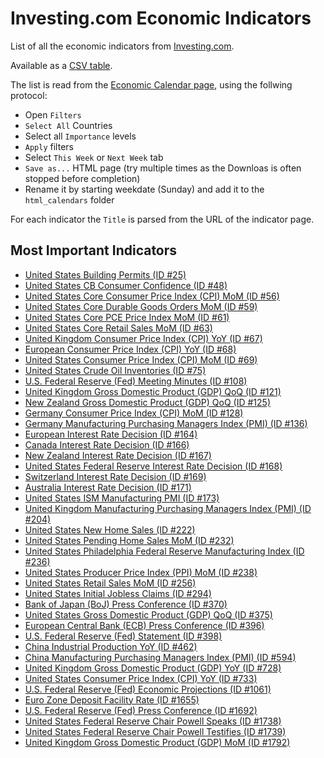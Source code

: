 # Investing.com Economic Indicators

List of all the economic indicators from [Investing.com](https://www.investing.com/).

Available as a [CSV table](economic_table.csv).

The list is read from the [Economic Calendar page](https://www.investing.com/economic-calendar/), 
using the follwing protocol:

- Open `Filters`
- `Select All` Countries
- Select all `Importance` levels
- `Apply` filters
- Select `This Week` or `Next Week` tab
- `Save as...` HTML page (try multiple times as the Downloas is often stopped before completion)
- Rename it by starting weekdate (Sunday) and add it to the `html_calendars` folder

For each indicator the `Title` is parsed from the URL of the indicator page.

## Most Important Indicators
- [United States Building Permits (ID #25)](https://www.investing.com/economic-calendar/building-permits-25)
- [United States CB Consumer Confidence (ID #48)](https://www.investing.com/economic-calendar/cb-consumer-confidence-48)
- [United States Core Consumer Price Index (CPI) MoM (ID #56)](https://www.investing.com/economic-calendar/core-cpi-56)
- [United States Core Durable Goods Orders MoM (ID #59)](https://www.investing.com/economic-calendar/core-durable-goods-orders-59)
- [United States Core PCE Price Index MoM (ID #61)](https://www.investing.com/economic-calendar/core-pce-price-index-61)
- [United States Core Retail Sales MoM (ID #63)](https://www.investing.com/economic-calendar/core-retail-sales-63)
- [United Kingdom Consumer Price Index (CPI) YoY (ID #67)](https://www.investing.com/economic-calendar/cpi-67)
- [European Consumer Price Index (CPI) YoY (ID #68)](https://www.investing.com/economic-calendar/cpi-68)
- [United States Consumer Price Index (CPI) MoM (ID #69)](https://www.investing.com/economic-calendar/cpi-69)
- [United States Crude Oil Inventories (ID #75)](https://www.investing.com/economic-calendar/eia-crude-oil-inventories-75)
- [U.S. Federal Reserve (Fed) Meeting Minutes (ID #108)](https://www.investing.com/economic-calendar/fomc-meeting-minutes-108)
- [United Kingdom Gross Domestic Product (GDP) QoQ (ID #121)](https://www.investing.com/economic-calendar/gdp-121)
- [New Zealand Gross Domestic Product (GDP) QoQ (ID #125)](https://www.investing.com/economic-calendar/gdp-125)
- [Germany Consumer Price Index (CPI) MoM (ID #128)](https://www.investing.com/economic-calendar/german-cpi-128)
- [Germany Manufacturing Purchasing Managers Index (PMI) (ID #136)](https://www.investing.com/economic-calendar/german-manufacturing-pmi-136)
- [European Interest Rate Decision (ID #164)](https://www.investing.com/economic-calendar/interest-rate-decision-164)
- [Canada Interest Rate Decision (ID #166)](https://www.investing.com/economic-calendar/interest-rate-decision-166)
- [New Zealand Interest Rate Decision (ID #167)](https://www.investing.com/economic-calendar/interest-rate-decision-167)
- [United States Federal Reserve Interest Rate Decision (ID #168)](https://www.investing.com/economic-calendar/interest-rate-decision-168)
- [Switzerland Interest Rate Decision (ID #169)](https://www.investing.com/economic-calendar/interest-rate-decision-169)
- [Australia Interest Rate Decision (ID #171)](https://www.investing.com/economic-calendar/interest-rate-decision-171)
- [United States ISM Manufacturing PMI (ID #173)](https://www.investing.com/economic-calendar/ism-manufacturing-pmi-173)
- [United Kingdom Manufacturing Purchasing Managers Index (PMI) (ID #204)](https://www.investing.com/economic-calendar/manufacturing-pmi-204)
- [United States New Home Sales (ID #222)](https://www.investing.com/economic-calendar/new-home-sales-222)
- [United States Pending Home Sales MoM (ID #232)](https://www.investing.com/economic-calendar/pending-home-sales-232)
- [United States Philadelphia Federal Reserve Manufacturing Index (ID #236)](https://www.investing.com/economic-calendar/philadelphia-fed-manufacturing-index-236)
- [United States Producer Price Index (PPI) MoM (ID #238)](https://www.investing.com/economic-calendar/ppi-238)
- [United States Retail Sales MoM (ID #256)](https://www.investing.com/economic-calendar/retail-sales-256)
- [United States Initial Jobless Claims (ID #294)](https://www.investing.com/economic-calendar/initial-jobless-claims-294)
- [Bank of Japan (BoJ) Press Conference (ID #370)](https://www.investing.com/economic-calendar/boj-press-conference-370)
- [United States Gross Domestic Product (GDP) QoQ (ID #375)](https://www.investing.com/economic-calendar/gdp-375)
- [European Central Bank (ECB) Press Conference (ID #396)](https://www.investing.com/economic-calendar/ecb-press-conference-396)
- [U.S. Federal Reserve (Fed) Statement (ID #398)](https://www.investing.com/economic-calendar/fomc-statement-398)
- [China Industrial Production YoY (ID #462)](https://www.investing.com/economic-calendar/chinese-industrial-production-462)
- [China Manufacturing Purchasing Managers Index (PMI) (ID #594)](https://www.investing.com/economic-calendar/chinese-manufacturing-pmi-594)
- [United Kingdom Gross Domestic Product (GDP) YoY (ID #728)](https://www.investing.com/economic-calendar/gdp-728)
- [United States Consumer Price Index (CPI) YoY (ID #733)](https://www.investing.com/economic-calendar/cpi-733)
- [U.S. Federal Reserve (Fed) Economic Projections (ID #1061)](https://www.investing.com/economic-calendar/fomc-economic-projections-1061)
- [Euro Zone Deposit Facility Rate (ID #1655)](https://www.investing.com/economic-calendar/deposit-facility-rate-1655)
- [U.S. Federal Reserve (Fed) Press Conference (ID #1692)](https://www.investing.com/economic-calendar/fomc-press-conference-1692)
- [United States Federal Reserve Chair Powell Speaks (ID #1738)](https://www.investing.com/economic-calendar/fed-chair-powell-speaks-1738)
- [United States Federal Reserve Chair Powell Testifies (ID #1739)](https://www.investing.com/economic-calendar/fed-chair-powell-testifies-1739)
- [United Kingdom Gross Domestic Product (GDP) MoM (ID #1792)](https://www.investing.com/economic-calendar/gdp-1792)
